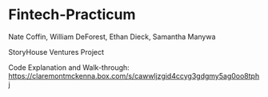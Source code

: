 # Fintech-Practicum
Nate Coffin, William DeForest, Ethan Dieck, Samantha Manywa

StoryHouse Ventures Project

Code Explanation and Walk-through: https://claremontmckenna.box.com/s/cawwljzgid4ccyg3gdgmy5ag0oo8tphj

